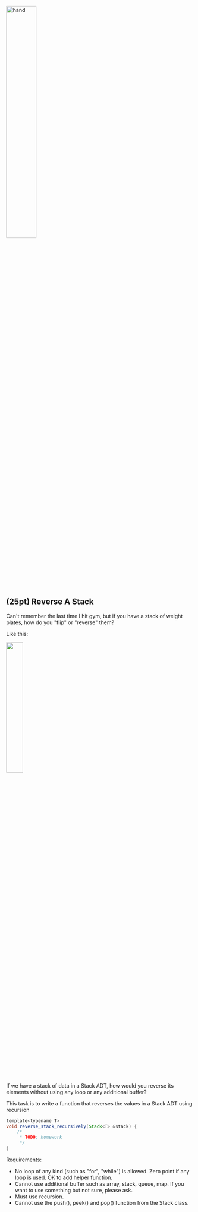 <img src="https://user-images.githubusercontent.com/252020/169448091-798c207a-ee2e-44e7-a42a-9b33552fbcb1.png"
     alt="hand"
     width="40%" />

## (25pt) Reverse A Stack

Can't remember the last time I hit gym, but if you have a stack of weight plates, how do you "flip" or "reverse" them? 

Like this:

<img src="https://user-images.githubusercontent.com/252020/169448681-0d76f78c-a9e7-4c9b-a30c-396c90968f42.png" width="30%">

If we have a stack of data in a Stack ADT, how would you reverse its elements without using any loop or any additional buffer?

This task is to write a function that reverses the values in a Stack ADT using recursion

```java
template<typename T>
void reverse_stack_recursively(Stack<T> &stack) {
    /*
     * TODO: homework
     */
}
```


Requirements:

- No loop of any kind (such as "for", "while") is allowed. Zero point if any loop is used. OK to add helper function.
- Cannot use additional buffer such as array, stack, queue, map. If you want to use something but not sure, please ask.
- Must use recursion.
- Cannot use the push(), peek() and pop() function from the Stack class.

